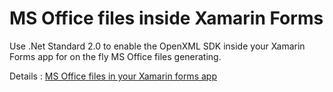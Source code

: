 # MS Office files inside Xamarin Forms

Use .Net Standard 2.0 to enable the OpenXML SDK inside your Xamarin Forms app for on the fly MS Office files generating.

Details : [MS Office files in your Xamarin forms app](http://depblog.weblogs.us/2017/10/13/net-standard-2-0-create-microsoft-office-documents-in-xamarin-forms/)
